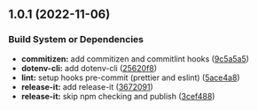 

## 1.0.1 (2022-11-06)


### Build System or Dependencies

* **commitizen:** add commitizen and commitlint hooks ([9c5a5a5](https://github.com/bramanda48/nestjs-clean-code/commit/9c5a5a59a1f23120088f4e4399e3a9e490220388))
* **dotenv-cli:** add dotenv-cli ([25620f8](https://github.com/bramanda48/nestjs-clean-code/commit/25620f8432ca781feeb644f57a085baf98a9c0da))
* **lint:** setup hooks pre-commit (prettier and eslint) ([5ace4a8](https://github.com/bramanda48/nestjs-clean-code/commit/5ace4a8522ff129af390033fdf5a9b47c37fd6de))
* **release-it:** add release-it ([3672091](https://github.com/bramanda48/nestjs-clean-code/commit/3672091fdf8ccc47700e380030120dada9891c77))
* **release-it:** skip npm checking and publish ([3cef488](https://github.com/bramanda48/nestjs-clean-code/commit/3cef488184e14dcd32a8a3ccdcf213387b39c51a))